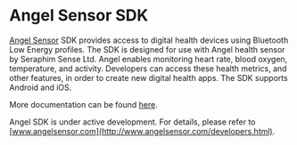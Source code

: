 Angel Sensor SDK
================

[Angel Sensor](https://angelsensor.com/) SDK provides access to digital health devices using Bluetooth Low Energy profiles. The SDK is designed for use with Angel health sensor by Seraphim Sense Ltd. Angel enables monitoring heart rate, blood oxygen, temperature, and activity. Developers can access these health metrics, and other features, in order to create new digital health apps. The SDK supports Android and iOS.

More documentation can be found  [here](https://seraphimsense.github.io/angel-sdk/).

Angel SDK is under active development. For details, please refer to [www.angelsensor.com](http://www.angelsensor.com/developers.html).
